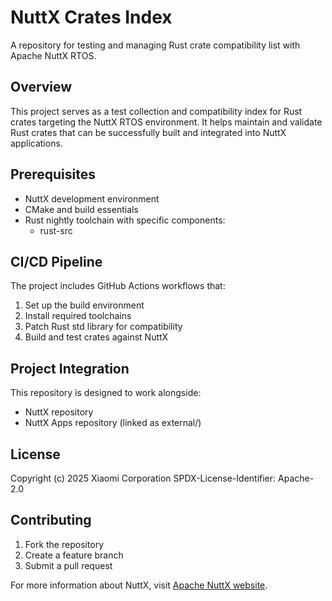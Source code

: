# NuttX Crates Index

A repository for testing and managing Rust crate compatibility list with Apache NuttX RTOS.

## Overview

This project serves as a test collection and compatibility index for Rust crates targeting the NuttX RTOS environment. It helps maintain and validate Rust crates that can be successfully built and integrated into NuttX applications.

## Prerequisites

- NuttX development environment
- CMake and build essentials
- Rust nightly toolchain with specific components:
  - rust-src

## CI/CD Pipeline

The project includes GitHub Actions workflows that:

1. Set up the build environment
2. Install required toolchains
3. Patch Rust std library for compatibility
4. Build and test crates against NuttX

## Project Integration

This repository is designed to work alongside:
- NuttX repository
- NuttX Apps repository (linked as external/)

## License

Copyright (c) 2025 Xiaomi Corporation
SPDX-License-Identifier: Apache-2.0

## Contributing

1. Fork the repository
2. Create a feature branch
3. Submit a pull request

For more information about NuttX, visit [Apache NuttX website](https://nuttx.apache.org/).
